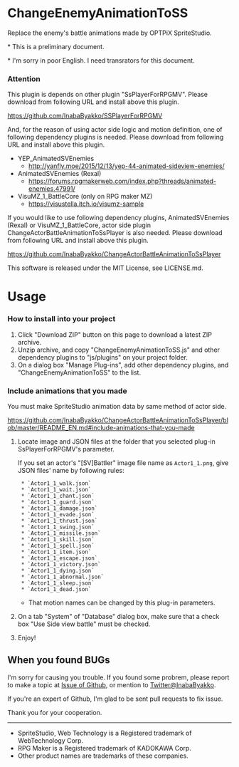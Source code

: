 # ChangeEnemyAnimationToSS
Replace the enemy's battle animations made by OPTPiX SpriteStudio.

\* This is a preliminary document.

\* I'm sorry in poor English. 
I need transrators for this document.

### Attention
This plugin is depends on other plugin "SsPlayerForRPGMV". Please download from following URL and install above this plugin.

https://github.com/InabaByakko/SSPlayerForRPGMV

And, for the reason of using actor side logic and motion definition, one of following dependency plugins is needed. Please download from following URL and install above this plugin.

* YEP_AnimatedSVEnemies
    *  http://yanfly.moe/2015/12/13/yep-44-animated-sideview-enemies/
* AnimatedSVEnemies (Rexal)
    *  https://forums.rpgmakerweb.com/index.php?threads/animated-enemies.47991/
* VisuMZ_1_BattleCore (only on RPG maker MZ)
    *  https://visustella.itch.io/visumz-sample

If you would like to use following dependency plugins, AnimatedSVEnemies (Rexal) or VisuMZ_1_BattleCore, actor side plugin ChangeActorBattleAnimationToSsPlayer is also needed. Please download from following URL and install above this plugin.

https://github.com/InabaByakko/ChangeActorBattleAnimationToSsPlayer

This software is released under the MIT License, see LICENSE.md.

<!--# Demo
I'll show a demo project of this plug-in by the following URL.

http://www.whiterabbit-hutch.net/CABA2SS_Sample/-->

# Usage

### How to install into your project

1. Click "Download ZIP" button on this page to download a latest ZIP archive.  
1. Unzip archive, and copy "ChangeEnemyAnimationToSS.js" and other dependency plugins to "js/plugins" on your project folder.  
1. On a dialog box "Manage Plug-ins", add other dependency plugins,  and "ChangeEnemyAnimationToSS" to the list.

### Include animations that you made

You must make SpriteStudio animation data by same method of actor side.

https://github.com/InabaByakko/ChangeActorBattleAnimationToSsPlayer/blob/master/README_EN.md#include-animations-that-you-made

1. Locate image and JSON files at the folder that you selected plug-in SsPlayerForRPGMV's parameter.  

    If you set an actor's "[SV]Battler" image file name as `Actor1_1.png`, give 
    JSON files' name by following rules:
    
        * `Actor1_1_walk.json`
        * `Actor1_1_wait.json` 
        * `Actor1_1_chant.json` 
        * `Actor1_1_guard.json` 
        * `Actor1_1_damage.json` 
        * `Actor1_1_evade.json` 
        * `Actor1_1_thrust.json` 
        * `Actor1_1_swing.json` 
        * `Actor1_1_missile.json` 
        * `Actor1_1_skill.json` 
        * `Actor1_1_spell.json` 
        * `Actor1_1_item.json` 
        * `Actor1_1_escape.json` 
        * `Actor1_1_victory.json` 
        * `Actor1_1_dying.json` 
        * `Actor1_1_abnormal.json` 
        * `Actor1_1_sleep.json` 
        * `Actor1_1_dead.json` 
    - That motion names can be changed by this plug-in parameters.  
    
2. On a tab "System" of "Database" dialog box, make sure that a check box "Use Side view battle" must be checked.  

3. Enjoy!

## When you found BUGs

I'm sorry for causing you trouble. If you found some probrem, please report to make a topic at [Issue of Github](https://github.com/InabaByakko/ChangeActorBattleAnimationToSsPlayer/issues), or mention to [Twitter@InabaByakko](https://twitter.com/InabaByakko).

If you're an expert of Github, I'm glad to be sent pull requests to fix issue.

Thank you for your cooperation.

---

* SpriteStudio, Web Technology is a Registered trademark of WebTechnology Corp.
* RPG Maker is a Registered trademark of KADOKAWA Corp.
* Other product names are trademarks of these companies.
